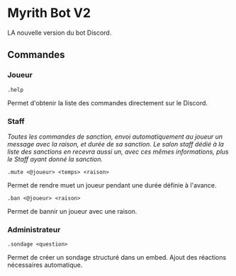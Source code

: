 #  Myrith Bot V2
LA nouvelle version du bot Discord. 
## Commandes

### Joueur

    .help
   Permet d'obtenir la liste des commandes directement sur le Discord.
   
### Staff
*Toutes les commandes de sanction, envoi automatiquement au joueur un message avec la raison, et durée de sa sanction. Le salon staff dédié à la liste des sanctions en recevra aussi un, avec ces mêmes informations, plus le Staff ayant donné la sanction.*
    
    .mute <@joueur> <temps> <raison>
   Permet de rendre muet un joueur pendant une durée définie à l'avance. 
   

    .ban <@joueur> <raison>
   Permet de bannir un joueur avec une raison. 

### Administrateur

    .sondage <question>
   Permet de créer un sondage structuré dans un embed. Ajout des réactions nécessaires automatique.
